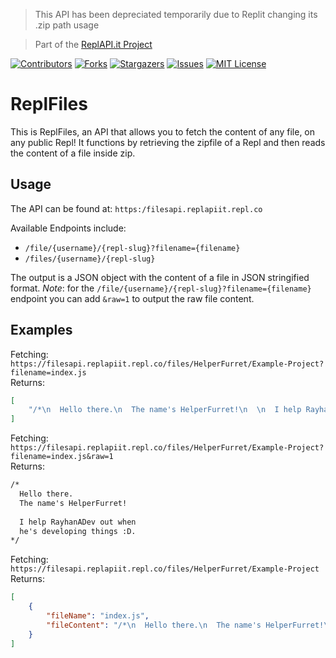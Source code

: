> This API has been depreciated temporarily due to Replit changing its .zip path usage

> Part of the [ReplAPI.it Project](https://replit.com/@ReplAPIit)

[![Contributors][contributors-shield]][contributors-url]
[![Forks][forks-shield]][forks-url]
[![Stargazers][stars-shield]][stars-url]
[![Issues][issues-shield]][issues-url]
[![MIT License][license-shield]][license-url]


# ReplFiles
This is ReplFiles, an API that allows you to fetch the content of any file, on any public Repl! It functions by retrieving the zipfile of a Repl and then reads the content of a file inside zip.

## Usage
The API can be found at:
`https:/filesapi.replapiit.repl.co`

Available Endpoints include:
* `/file/{username}/{repl-slug}?filename={filename}`
* `/files/{username}/{repl-slug}`

The output is a JSON object with the content of a file in JSON stringified format.
*Note*: for the `/file/{username}/{repl-slug}?filename={filename}` endpoint you can add `&raw=1` to output the raw file content.

## Examples
Fetching: `https://filesapi.replapiit.repl.co/files/HelperFurret/Example-Project?filename=index.js`  
Returns:
```json
[
	"/*\n  Hello there.\n  The name's HelperFurret!\n  \n  I help RayhanADev out when\n  he's developing things :D.\n*/"
]
```

Fetching: `https://filesapi.replapiit.repl.co/files/HelperFurret/Example-Project?filename=index.js&raw=1`  
Returns:
```txt
/*
  Hello there.
  The name's HelperFurret!
  
  I help RayhanADev out when
  he's developing things :D.
*/
```

Fetching: `https://filesapi.replapiit.repl.co/files/HelperFurret/Example-Project`  
Returns:
```json
[
	{
		"fileName": "index.js",
		"fileContent": "/*\n  Hello there.\n  The name's HelperFurret!\n  \n  I help RayhanADev out when\n  he's developing things :D.\n*/"
	}
]
```

[contributors-shield]: https://img.shields.io/github/contributors/ReplAPI-it/ReplFiles.svg?style=for-the-badge
[contributors-url]: https://github.com/ReplAPI-it/ReplFiles/graphs/contributors
[forks-shield]: https://img.shields.io/github/forks/ReplAPI-it/ReplFiles.svg?style=for-the-badge
[forks-url]: https://github.com/ReplAPI-it/ReplFiles/network/members
[stars-shield]: https://img.shields.io/github/stars/ReplAPI-it/ReplFiles.svg?style=for-the-badge
[stars-url]: https://github.com/ReplAPI-it/ReplFiles/stargazers
[issues-shield]: https://img.shields.io/github/issues/ReplAPI-it/ReplFiles.svg?style=for-the-badge
[issues-url]: https://github.com/ReplAPI-it/ReplFiles/issues
[license-shield]: https://img.shields.io/github/license/ReplAPI-it/ReplFiles.svg?style=for-the-badge
[license-url]: https://github.com/ReplAPI-it/ReplFiles/blob/master/LICENSE.txt
